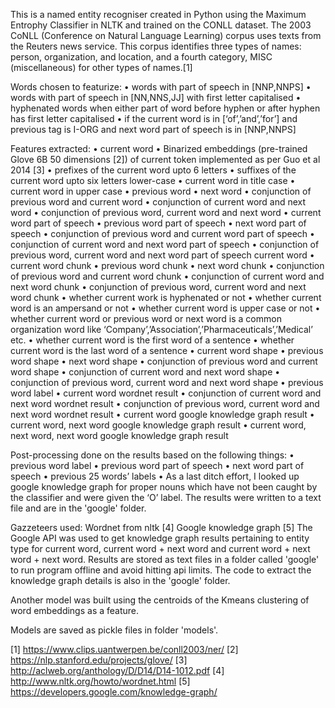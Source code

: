 This is a named entity recogniser created in Python using the Maximum Entrophy Classifier in NLTK and trained on the CONLL dataset. The 2003 CoNLL (Conference on Natural Language Learning) corpus uses texts from the Reuters news service. This corpus identifies three types of names: person, organization, and location, and a fourth category, MISC (miscellaneous) for other types of names.[1]

Words chosen to featurize:
• words with part of speech in [NNP,NNPS]
• words with part of speech in [NN,NNS,JJ] with first letter capitalised
• hyphenated words when either part of word before hyphen or after hyphen has first letter
capitalised
• if the current word is in [‘of’,’and’,’for’] and previous tag is I-ORG and next word part of speech is in [NNP,NNPS]

Features extracted:
• current word
• Binarized embeddings (pre-trained Glove 6B 50 dimensions [2]) of current token implemented as per Guo et al 2014 [3]
• prefixes of the current word upto 6 letters
• suffixes of the current word upto six letters lower-case
• current word in title case
• current word in upper case
• previous word
• next word
• conjunction of previous word and current word
• conjunction of current word and next word
• conjunction of previous word, current word and next word
• current word part of speech
• previous word part of speech
• next word part of speech
• conjunction of previous word and current word part of speech
• conjunction of current word and next word part of speech
• conjunction of previous word, current word and next word part of speech current word
• current word chunk
• previous word chunk
• next word chunk
• conjunction of previous word and current word chunk
• conjunction of current word and next word chunk
• conjunction of previous word, current word and next word chunk
• whether current work is hyphenated or not
• whether current word is an ampersand or not
• whether current word is upper case or not
• whether current word or previous word or next word is a common organization word like
‘Company’,’Association’,’Pharmaceuticals’,’Medical’ etc.
• whether current word is the first word of a sentence
• whether current word is the last word of a sentence
• current word shape
• previous word shape
• next word shape
• conjunction of previous word and current word shape
• conjunction of current word and next word shape
• conjunction of previous word, current word and next word shape
• previous word label
• current word wordnet result
• conjunction of current word and next word wordnet result
• conjunction of previous word, current word and next word wordnet result
• current word google knowledge graph result
• current word, next word google knowledge graph result
• current word, next word, next word google knowledge graph result

Post-processing done on the results based on the following things:
• previous word label
• previous word part of speech
• next word part of speech
• previous 25 words’ labels 
• As a last ditch effort, I looked up google knowledge graph for proper nouns which have not been caught by the classifier and were given the ‘O’ label. The results were written to a text file and are in the 'google' folder.

Gazzeteers used:
Wordnet from nltk [4]
Google knowledge graph [5]
The Google API was used to get knowledge graph results pertaining to entity type for current word, current word + next word and current word + next word + next word. Results are stored as text files in a folder called 'google' to run program offline and avoid hitting api limits. The code to extract the knowledge graph details is also in the 'google' folder. 

Another model was built using the centroids of the Kmeans clustering of word embeddings as a feature. 

Models are saved as pickle files in folder 'models'.

[1] https://www.clips.uantwerpen.be/conll2003/ner/
[2] https://nlp.stanford.edu/projects/glove/
[3] http://aclweb.org/anthology/D/D14/D14-1012.pdf
[4] http://www.nltk.org/howto/wordnet.html
[5] https://developers.google.com/knowledge-graph/

